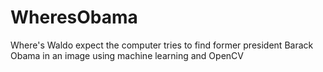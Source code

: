 # WheresObama
Where's Waldo expect the computer tries to find former president Barack Obama in an image using machine learning and OpenCV
